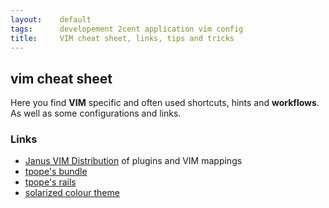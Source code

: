 ```yaml
---
layout:    default
tags:      developement 2cent application vim config
title:     VIM cheat sheet, links, tips and tricks
---
```

## vim cheat sheet

Here you find **VIM** specific and often used shortcuts, hints and **workflows**. As well as some configurations and links.

### Links
* [Janus VIM Distribution](https://github.com/carlhuda/janus) of plugins and VIM mappings
* [tpope's bundle]()
* [tpope's rails]()
* [solarized colour theme](http://ethanschoonover.com/solarized)
